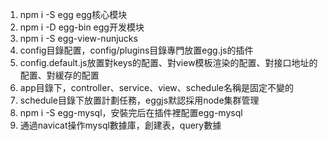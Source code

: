 1. npm i -S egg egg核心模块
2. npm i -D egg-bin egg开发模块
3. npm i -S egg-view-nunjucks
4. config目錄配置，config/plugins目錄專門放置egg.js的插件
5. config.default.js放置對keys的配置、對view模板渲染的配置、對接口地址的配置、對緩存的配置
6. app目錄下，controller、service、view、schedule名稱是固定不變的
7. schedule目錄下放置計劃任務，eggjs默認採用node集群管理
8. npm i -S egg-mysql，安裝完后在插件裡配置egg-mysql
9. 通過navicat操作mysql數據庫，創建表，query數據
